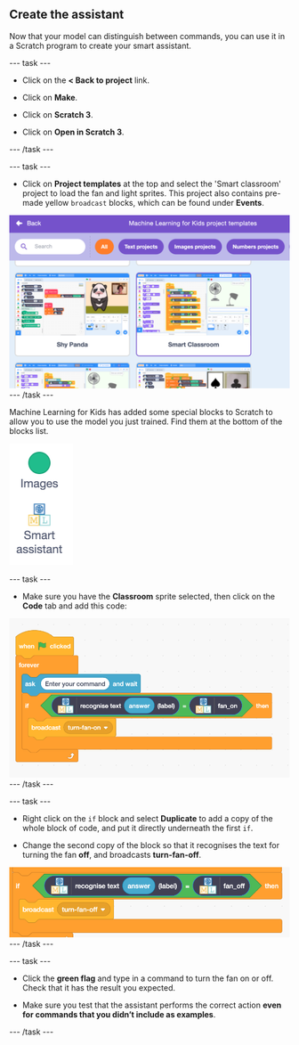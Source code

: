 ## Create the assistant

Now that your model can distinguish between commands, you can use it in a Scratch program to create your smart assistant.

--- task ---
+ Click on the **< Back to project** link.

+ Click on **Make**.

+ Click on **Scratch 3**.

+ Click on **Open in Scratch 3**.

--- /task ---

--- task ---
+ Click on **Project templates** at the top and select the 'Smart classroom' project to load the fan and light sprites. This project also contains pre-made yellow `broadcast` blocks, which can be found under **Events**.

![Smart classroom project](images/smart-classroom.png)
--- /task ---

Machine Learning for Kids has added some special blocks to Scratch to allow you to use the model you just trained. Find them at the bottom of the blocks list.

![New blocks](images/new-blocks-menu.png)

--- task ---

+ Make sure you have the **Classroom** sprite selected, then click on the **Code** tab and add this code:

![New scratch code including new machine learning blocks](images/turn-fan-on.png)
--- /task ---

--- task ---

+ Right click on the `if` block and select **Duplicate** to add a copy of the whole block of code, and put it directly underneath the first `if`. 

+ Change the second copy of the block so that it recognises the text for turning the fan **off**, and broadcasts **turn-fan-off**.

![New scratch code including new machine learning blocks](images/turn-fan-off.png)
--- /task ---

--- task ---
+ Click the **green flag** and type in a command to turn the fan on or off. Check that it has the result you expected. 

+ Make sure you test that the assistant performs the correct action **even for commands that you didn’t include as examples**.

--- /task ---
